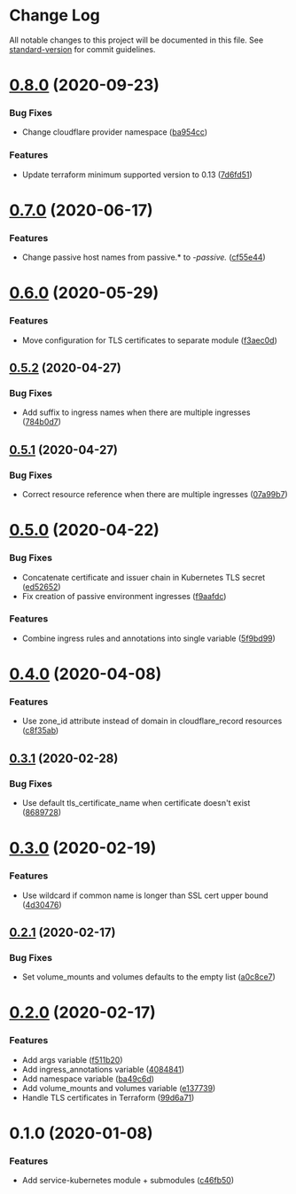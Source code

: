 # Change Log

All notable changes to this project will be documented in this file. See [standard-version](https://github.com/conventional-changelog/standard-version) for commit guidelines.

# [0.8.0](https://github.com/ShaperTools/terraform-module-service-kubernetes/compare/v0.7.0...v0.8.0) (2020-09-23)


### Bug Fixes

* Change cloudflare provider namespace ([ba954cc](https://github.com/ShaperTools/terraform-module-service-kubernetes/commit/ba954cc))


### Features

* Update terraform minimum supported version to 0.13 ([7d6fd51](https://github.com/ShaperTools/terraform-module-service-kubernetes/commit/7d6fd51))



# [0.7.0](https://github.com/edahlseng/terraform-module-service-kubernetes/compare/v0.6.0...v0.7.0) (2020-06-17)


### Features

* Change passive host names from passive.* to *-passive.* ([cf55e44](https://github.com/edahlseng/terraform-module-service-kubernetes/commit/cf55e44))



# [0.6.0](https://github.com/edahlseng/terraform-module-service-kubernetes/compare/v0.5.2...v0.6.0) (2020-05-29)


### Features

* Move configuration for TLS certificates to separate module ([f3aec0d](https://github.com/edahlseng/terraform-module-service-kubernetes/commit/f3aec0d))



## [0.5.2](https://github.com/edahlseng/terraform-module-service-kubernetes/compare/v0.5.1...v0.5.2) (2020-04-27)


### Bug Fixes

* Add suffix to ingress names when there are multiple ingresses ([784b0d7](https://github.com/edahlseng/terraform-module-service-kubernetes/commit/784b0d7))



## [0.5.1](https://github.com/edahlseng/terraform-module-service-kubernetes/compare/v0.5.0...v0.5.1) (2020-04-27)


### Bug Fixes

* Correct resource reference when there are multiple ingresses ([07a99b7](https://github.com/edahlseng/terraform-module-service-kubernetes/commit/07a99b7))



# [0.5.0](https://github.com/edahlseng/terraform-module-service-kubernetes/compare/v0.4.0...v0.5.0) (2020-04-22)


### Bug Fixes

* Concatenate certificate and issuer chain in Kubernetes TLS secret ([ed52652](https://github.com/edahlseng/terraform-module-service-kubernetes/commit/ed52652))
* Fix creation of passive environment ingresses ([f9aafdc](https://github.com/edahlseng/terraform-module-service-kubernetes/commit/f9aafdc))


### Features

* Combine ingress rules and annotations into single variable ([5f9bd99](https://github.com/edahlseng/terraform-module-service-kubernetes/commit/5f9bd99))



# [0.4.0](https://github.com/edahlseng/terraform-module-service-kubernetes/compare/v0.3.1...v0.4.0) (2020-04-08)


### Features

* Use zone_id attribute instead of domain in cloudflare_record resources ([c8f35ab](https://github.com/edahlseng/terraform-module-service-kubernetes/commit/c8f35ab))



## [0.3.1](https://github.com/edahlseng/terraform-module-service-kubernetes/compare/v0.3.0...v0.3.1) (2020-02-28)


### Bug Fixes

* Use default tls_certificate_name when certificate doesn't exist ([8689728](https://github.com/edahlseng/terraform-module-service-kubernetes/commit/8689728))



# [0.3.0](https://github.com/edahlseng/terraform-module-service-kubernetes/compare/v0.2.1...v0.3.0) (2020-02-19)


### Features

* Use wildcard if common name is longer than SSL cert upper bound ([4d30476](https://github.com/edahlseng/terraform-module-service-kubernetes/commit/4d30476))



## [0.2.1](https://github.com/edahlseng/terraform-module-service-kubernetes/compare/v0.2.0...v0.2.1) (2020-02-17)


### Bug Fixes

* Set volume_mounts and volumes defaults to the empty list ([a0c8ce7](https://github.com/edahlseng/terraform-module-service-kubernetes/commit/a0c8ce7))



# [0.2.0](https://github.com/edahlseng/terraform-module-service-kubernetes/compare/v0.1.0...v0.2.0) (2020-02-17)


### Features

* Add args variable ([f511b20](https://github.com/edahlseng/terraform-module-service-kubernetes/commit/f511b20))
* Add ingress_annotations variable ([4084841](https://github.com/edahlseng/terraform-module-service-kubernetes/commit/4084841))
* Add namespace variable ([ba49c6d](https://github.com/edahlseng/terraform-module-service-kubernetes/commit/ba49c6d))
* Add volume_mounts and volumes variable ([e137739](https://github.com/edahlseng/terraform-module-service-kubernetes/commit/e137739))
* Handle TLS certificates in Terraform ([99d6a71](https://github.com/edahlseng/terraform-module-service-kubernetes/commit/99d6a71))



# 0.1.0 (2020-01-08)


### Features

* Add service-kubernetes module + submodules ([c46fb50](https://github.com/edahlseng/terraform-module-service-kubernetes/commit/c46fb50))
